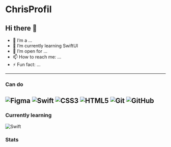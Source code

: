 # ChrisProfil
## Hi there 👋

<!--
**tonblaze** is a ✨ _special_ ✨ repository because its `README.md` (this file) appears on your GitHub profile.

Here are some ideas to get you started:-->

- 🔭 I’m a ...
- 🌱 I’m currently learning SwiftUI
- 👯 I’m open for ...
- 📫 How to reach me: ...
- ⚡ Fun fact: ...
-----------------------------------------------

### Can do
![Figma](https://img.shields.io/badge/figma-%23F24E1E.svg?style=for-the-badge&logo=figma&logoColor=white)
![Swift](https://img.shields.io/badge/swift-F54A2A?style=for-the-badge&logo=swift&logoColor=white)
![CSS3](https://img.shields.io/badge/css3-%231572B6.svg?style=for-the-badge&logo=css3&logoColor=white)
![HTML5](https://img.shields.io/badge/html5-%23E34F26.svg?style=for-the-badge&logo=html5&logoColor=white)
![Git](https://img.shields.io/badge/git-%23F05033.svg?style=for-the-badge&logo=git&logoColor=white)
![GitHub](https://img.shields.io/badge/github-%23121011.svg?style=for-the-badge&logo=github&logoColor=white)
-----------------------------------------------

### Currently learning

![Swift](https://img.shields.io/badge/swift-F54A2A?style=for-the-badge&logo=swift&logoColor=white)

### Stats

